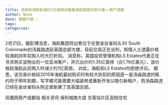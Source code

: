 ```yaml
---
title: 消息称海航拟减价1亿英镑出售路透前英国总部大楼——房产成都
author: None
date: 楼盘价格 : 
tags: 
categories: 
---
```

                        
<!-- more -->
2月21日，据彭博消息，海航集团将出售位于伦敦金丝雀码头30 South Colonnade的汤森路透前英国总部大楼，目前交易正在谈判，知情人士透露价格较海航四年前购入时大打折扣。
消息称，英国投资管理机构LS Estates代表正在寻求购买该物业的一位亚洲客户，并已出价约1.35亿英镑（合1.76亿美元），该价格较海航此前购入时减少约1亿英镑。
对此，海航和LS Estates均拒绝评论。
据悉，该交易价格较2015年海航最初购买时有较大折扣的原因逐一是汤森路透的租约将于明年到期，写字楼可能需要大幅装修或重新开发以吸引新租户，而汤森路透已经在金丝雀码头附近里新建了其英国总部。
                        
                        
                        
                        
                                        
                    
                    
                
                    
                    
                    
                
                    
                
凤凰网房产成都站
相关资讯
保利城南大盘
东客站片区高档住宅
	                        
	                    
	                        
	                    
